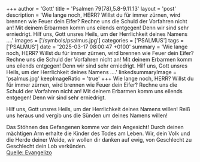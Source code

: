 +++
author = 'Gott'
title = 'Psalmen 79(78),5.8-9.11.13'
layout = 'post'
description = 'Wie lange noch, HERR? Willst du für immer zürnen,  wird brennen wie Feuer dein Eifer? Rechne uns die Schuld der Vorfahren nicht an!  Mit deinem Erbarmen komm uns eilends entgegen!  Denn wir sind sehr erniedrigt.  Hilf uns, Gott unsres Heils, um der Herrlichkeit deines Namens ....'
images = ['/symbols/psalmus.jpg']
categories = ['PSALMUS']
tags = ['PSALMUS']
date = '2025-03-17 08:00:47 +0100'
summary = 'Wie lange noch, HERR? Willst du für immer zürnen,  wird brennen wie Feuer dein Eifer? Rechne uns die Schuld der Vorfahren nicht an!  Mit deinem Erbarmen komm uns eilends entgegen!  Denn wir sind sehr erniedrigt.  Hilf uns, Gott unsres Heils, um der Herrlichkeit deines Namens ....'
linkedsummaryImage = 'psalmus.jpg'
keepImageRatio = 'true'
+++
Wie lange noch, HERR? Willst du für immer zürnen, 
wird brennen wie Feuer dein Eifer?
Rechne uns die Schuld der Vorfahren nicht an! 
Mit deinem Erbarmen komm uns eilends entgegen! 
Denn wir sind sehr erniedrigt.

Hilf uns, Gott unsres Heils,
um der Herrlichkeit deines Namens willen! Reiß uns heraus 
und vergib uns die Sünden um deines Namens willen!

Das Stöhnen des Gefangenen komme vor dein Angesicht! 
Durch deinen mächtigen Arm erhalte die Kinder des Todes am Leben.<!--more-->
Wir, dein Volk und die Herde deiner Weide, 
wir wollen dir danken auf ewig, 
von Geschlecht zu Geschlecht dein Lob verkünden.<br> [Quelle: Evangelizo](https://evangeliumtagfuertag.org/DE/gospel)
